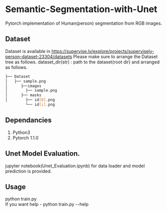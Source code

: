 # Semantic-Segmentation-with-Unet
Pytorch implementation of Human(person) segmentation from RGB images.

## Dataset
Dataset is available in https://supervise.ly/explore/projects/supervisely-person-dataset-23304/datasets
Please  make sure to arrange the Dataset tree as follows.
dataset_dir(str) : path to the dataset(root dir) and arranged as follows.  

```bash
├── Dataset
│   ├── sample.png
│      ├──images
│        ├── sample.png
│      ├── masks
│        ├── id[0].png
         └── id[i].png
```
## Dependancies
1. Python3
2. Pytorch 1.1.0

## Unet Model Evaluation.
jupyter notebook(Unet_Evaluation.ipynb) for data loader  and model prediction is provided.

## Usage
python train.py  
If you want help - python train.py --help
